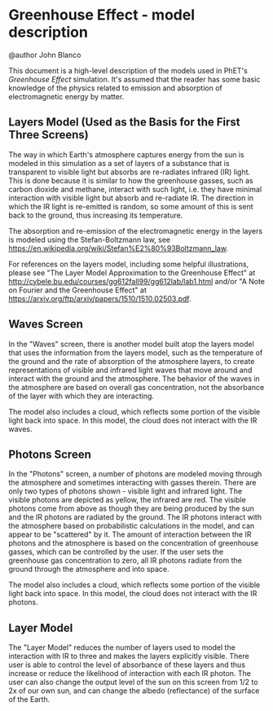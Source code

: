 # Greenhouse Effect - model description

@author John Blanco

This document is a high-level description of the models used in PhET's _Greenhouse Effect_ simulation. It's assumed that
the reader has some basic knowledge of the physics related to emission and absorption of electromagnetic energy by
matter.

## Layers Model (Used as the Basis for the First Three Screens)

The way in which Earth's atmosphere captures energy from the sun is modeled in this simulation as a set of layers of a
substance that is transparent to visible light but absorbs are re-radiates infrared (IR) light. This is done because it
is similar to how the greenhouse gasses, such as carbon dioxide and methane, interact with such light, i.e. they have
minimal interaction with visible light but absorb and re-radiate IR. The direction in which the IR light is re-emitted
is random, so some amount of this is sent back to the ground, thus increasing its temperature.

The absorption and re-emission of the electromagnetic energy in the layers is modeled using the Stefan-Boltzmann law,
see https://en.wikipedia.org/wiki/Stefan%E2%80%93Boltzmann_law.

For references on the layers model, including some helpful illustrations, please see "The Layer Model Approximation to
the Greenhouse Effect" at http://cybele.bu.edu/courses/gg612fall99/gg612lab/lab1.html and/or "A Note on Fourier and the
Greenhouse Effect" at https://arxiv.org/ftp/arxiv/papers/1510/1510.02503.pdf.

## Waves Screen

In the "Waves" screen, there is another model built atop the layers model that uses the information from the layers
model, such as the temperature of the ground and the rate of absorption of the atmosphere layers, to create
representations of visible and infrared light waves that move around and interact with the ground and the atmosphere.
The behavior of the waves in the atmosphere are based on overall gas concentration, not the absorbance of the layer with
which they are interacting.

The model also includes a cloud, which reflects some portion of the visible light back into space. In this model, the
cloud does not interact with the IR waves.

## Photons Screen

In the "Photons" screen, a number of photons are modeled moving through the atmosphere and sometimes interacting with
gasses therein. There are only two types of photons shown - visible light and infrared light. The visible photons are
depicted as yellow, the infrared are red. The visible photons come from above as though they are being produced by the
sun and the IR photons are radiated by the ground. The IR photons interact with the atmosphere based on probabilistic
calculations in the model, and can appear to be "scattered" by it. The amount of interaction between the IR photons and
the atmosphere is based on the concentration of greenhouse gasses, which can be controlled by the user. If the user sets
the greenhouse gas concentration to zero, all IR photons radiate from the ground through the atmosphere and into space.

The model also includes a cloud, which reflects some portion of the visible light back into space. In this model, the
cloud does not interact with the IR photons.

## Layer Model

The "Layer Model" reduces the number of layers used to model the interaction with IR to three and makes the layers
explicitly visible. There user is able to control the level of absorbance of these layers and thus increase or reduce
the likelihood of interaction with each IR photon. The user can also change the output level of the sun on this screen
from 1/2 to 2x of our own sun, and can change the albedo (reflectance) of the surface of the Earth.